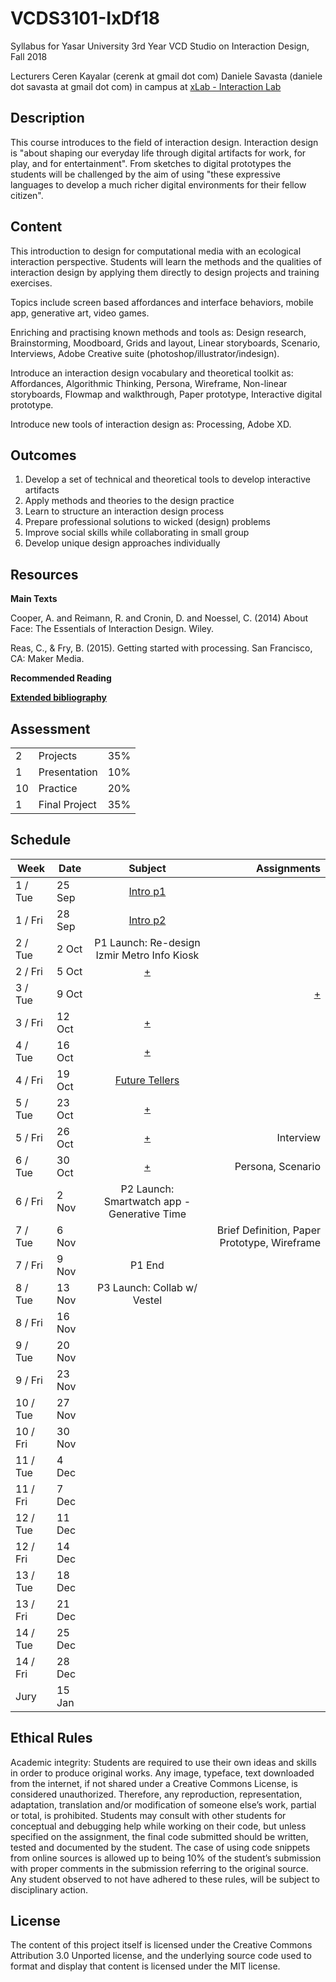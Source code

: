 # VCDS3101-IxDf18
Syllabus for Yasar University 3rd Year VCD Studio on Interaction Design, Fall 2018

Lecturers
Ceren Kayalar (cerenk at gmail dot com)
Daniele Savasta (daniele dot savasta at gmail dot com)
in campus at [xLab - Interaction Lab](http://xlab.yasar.edu.tr)

## Description
This course introduces to the field of interaction design. Interaction design is "about shaping our everyday life through digital artifacts for work, for play, and for entertainment". From sketches to digital prototypes the students will be challenged by the aim of using "these expressive languages to develop a much richer digital environments for their fellow citizen".

## Content
This introduction to design for computational media with an ecological interaction perspective. Students will learn the methods and the qualities of interaction design by applying them directly to design projects and training exercises.

Topics include screen based affordances and interface behaviors, mobile app, generative art, video games.

Enriching and practising known methods and tools as:
Design research, Brainstorming, Moodboard, Grids and layout, Linear storyboards, Scenario, Interviews, Adobe Creative suite (photoshop/illustrator/indesign).

Introduce an interaction design vocabulary and theoretical toolkit as:
Affordances, Algorithmic Thinking, Persona, Wireframe, Non-linear storyboards, Flowmap and walkthrough, Paper prototype, Interactive digital prototype.

Introduce new tools of interaction design as:
Processing, Adobe XD.

## Outcomes
1. Develop a set of technical and theoretical tools to develop interactive artifacts
2. Apply methods and theories to the design practice
3. Learn to structure an interaction design process
4. Prepare professional solutions to wicked (design) problems
5. Improve social skills while collaborating in small group
6. Develop unique design approaches individually

## Resources

**Main Texts**

Cooper, A. and Reimann, R. and Cronin, D. and Noessel, C. (2014) About Face: The Essentials of Interaction Design. Wiley.

Reas, C., & Fry, B. (2015). Getting started with processing. San Francisco, CA: Maker Media.

**Recommended Reading**

[**Extended bibliography**](https://github.com/ixd-izmir/ixd3101f18/blob/master/extendedBibliography.md)

## Assessment

| | | |
|-|-|-|
|2| Projects |35%|
|1| Presentation |10%|
|10| Practice |20%|
|1| Final Project |35%|


## Schedule

| Week | Date | Subject| Assignments |
| --- | ------------- |:-------------:| -----:|
| 1 / Tue | 25 Sep | [Intro p1](https://github.com/ixd-izmir/ixd3101f18/blob/master/daily/sep24tue.md) | |
| 1 / Fri | 28 Sep | [Intro p2](https://github.com/ixd-izmir/ixd3101f18/blob/master/daily/sep28fri.md) | |
| 2 / Tue | 2 Oct | P1 Launch: Re-design Izmir Metro Info Kiosk| |
| 2 / Fri | 5 Oct | [+](https://github.com/ixd-izmir/ixd3101f18/blob/master/daily/oct5fri.md) | |
| 3 / Tue | 9 Oct | |[+](https://github.com/ixd-izmir/ixd3101f18/blob/master/daily/oct9tue.md)|
| 3 / Fri | 12 Oct |[+](https://github.com/ixd-izmir/ixd3101f18/blob/master/daily/oct12fri.md)| |
| 4 / Tue | 16 Oct |[+](https://github.com/ixd-izmir/ixd3101f18/blob/master/daily/oct16tue.md)| |
| 4 / Fri | 19 Oct | [Future Tellers](http://www.digilogue.com) | |
| 5 / Tue | 23 Oct |[+](https://github.com/ixd-izmir/ixd3101f18/blob/master/daily/oct23tue.md)| |
| 5 / Fri | 26 Oct |[+](https://github.com/ixd-izmir/ixd3101f18/blob/master/daily/oct26fri.md)| Interview |
| 6 / Tue | 30 Oct |[+](https://github.com/ixd-izmir/ixd3101f18/blob/master/daily/oct30tue.md)| Persona, Scenario |
| 6 / Fri | 2 Nov | P2 Launch: Smartwatch app - Generative Time | |
| 7 / Tue | 6 Nov | | Brief Definition, Paper Prototype, Wireframe |
| 7 / Fri | 9 Nov | P1 End | |
| 8 / Tue | 13 Nov | P3 Launch: Collab w/ Vestel | |
| 8 / Fri | 16 Nov | | |
| 9 / Tue | 20 Nov | | |
| 9 / Fri | 23 Nov | | |
| 10 / Tue | 27 Nov | | |
| 10 / Fri | 30 Nov | | |
| 11 / Tue | 4 Dec | | |
| 11 / Fri | 7 Dec | | |
| 12 / Tue | 11 Dec | | |
| 12 / Fri | 14 Dec | | |
| 13 / Tue | 18 Dec | | |
| 13 / Fri | 21 Dec | | |
| 14 / Tue | 25 Dec | | |
| 14 / Fri | 28 Dec | | |
| Jury | 15 Jan | | |

## Ethical Rules
Academic integrity: Students are required to use their own ideas and skills in order to produce original works. Any image, typeface, text downloaded from the internet, if not shared under a Creative Commons License, is considered unauthorized. Therefore, any reproduction, representation, adaptation, translation and/or modification of someone else’s work, partial or total, is prohibited. Students may consult with other students for conceptual and debugging help while working on their code, but unless specified on the assignment, the final code submitted should be written, tested and documented by the student. The case of using code snippets from online sources is allowed up to being 10% of the student’s submission with proper comments in the submission referring to the original source. Any student observed to not have adhered to these rules, will be subject to disciplinary action.

## License
The content of this project itself is licensed under the Creative Commons Attribution 3.0 Unported license, and the underlying source code used to format and display that content is licensed under the MIT license.
